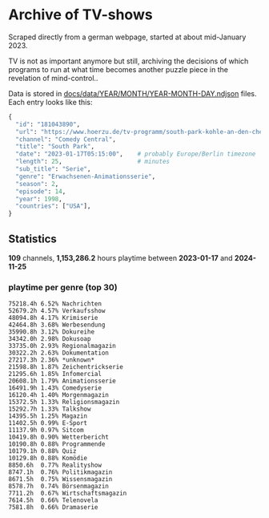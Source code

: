 # Archive of TV-shows

Scraped directly from a german webpage, started at about mid-January 2023.

TV is not as important anymore but still, archiving the decisions of which programs to run at what time
becomes another puzzle piece in the revelation of mind-control.. 

Data is stored in [docs/data/YEAR/MONTH/YEAR-MONTH-DAY.ndjson](docs/data/) files. 
Each entry looks like this:

```python
{
  "id": "181043890", 
  "url": "https://www.hoerzu.de/tv-programm/south-park-kohle-an-den-chefkoch/bid_181043890/", 
  "channel": "Comedy Central", 
  "title": "South Park", 
  "date": "2023-01-17T05:15:00",    # probably Europe/Berlin timezone 
  "length": 25,                     # minutes 
  "sub_title": "Serie", 
  "genre": "Erwachsenen-Animationsserie", 
  "season": 2, 
  "episode": 14, 
  "year": 1998, 
  "countries": ["USA"],
}
```

## Statistics

**109** channels, **1,153,286.2** hours playtime between **2023-01-17** and **2024-11-25**


### playtime per genre (top 30)

    75218.4h 6.52% Nachrichten
    52679.2h 4.57% Verkaufsshow
    48094.8h 4.17% Krimiserie
    42464.8h 3.68% Werbesendung
    35990.8h 3.12% Dokureihe
    34342.0h 2.98% Dokusoap
    33735.0h 2.93% Regionalmagazin
    30322.2h 2.63% Dokumentation
    27217.3h 2.36% *unknown*
    21598.8h 1.87% Zeichentrickserie
    21295.6h 1.85% Infomercial
    20608.1h 1.79% Animationsserie
    16491.9h 1.43% Comedyserie
    16120.4h 1.40% Morgenmagazin
    15372.5h 1.33% Religionsmagazin
    15292.7h 1.33% Talkshow
    14395.5h 1.25% Magazin
    11402.5h 0.99% E-Sport
    11137.9h 0.97% Sitcom
    10419.8h 0.90% Wetterbericht
    10190.8h 0.88% Programmende
    10179.1h 0.88% Quiz
    10129.8h 0.88% Komödie
    8850.6h  0.77% Realityshow
    8747.1h  0.76% Politikmagazin
    8671.5h  0.75% Wissensmagazin
    8578.7h  0.74% Börsenmagazin
    7711.2h  0.67% Wirtschaftsmagazin
    7614.5h  0.66% Telenovela
    7581.8h  0.66% Dramaserie
